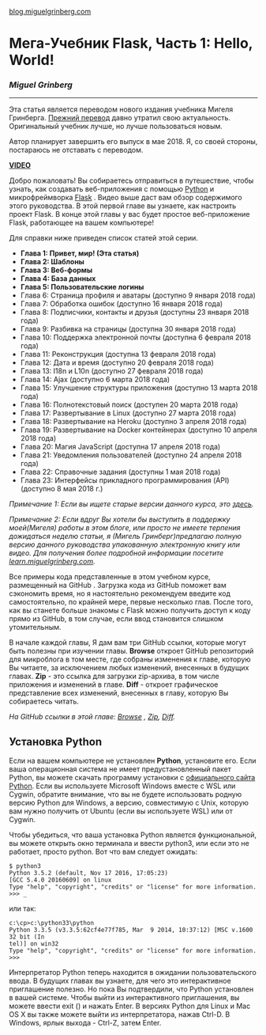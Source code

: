 [blog.miguelgrinberg.com](http://blog.miguelgrinberg.com "blog.miguelgrinberg.com")

# Мега-Учебник Flask, Часть 1: Hello, World! #
### *Miguel Grinberg* ###

----

Эта статья является переводом нового издания учебника Мигеля Гринберга. [Прежний перевод](https://habrahabr.ru/post/193242/ "Прежний перевод") давно утратил свою актуальность. Оригинальный учебник лучше, но лучше пользоваться новым.

Автор планирует завершить его выпуск в мае 2018. Я, со своей стороны, постараюсь не отставать с переводом.

[**VIDEO**](https://player.vimeo.com/video/248628320 "video")

Добро пожаловать! Вы собираетесь отправиться в путешествие, чтобы узнать, как создавать веб-приложения с помощью [Python](https://python.org/ "Python") и микрофреймворка [Flask](http://flask.pocoo.org/ "Flask") . Видео выше даст вам обзор содержимого этого руководства. В этой первой главе вы узнаете, как настроить проект Flask. В конце этой главы у вас будет простое веб-приложение Flask, работающее на вашем компьютере!

Для справки ниже приведен список статей этой серии.

- **Глава 1: Привет, мир! (Эта статья)**
- **Глава 2: Шаблоны**
- **Глава 3: Веб-формы**
- **Глава 4: База данных**
- **Глава 5: Пользовательские логины**
- Глава 6: Страница профиля и аватары (доступно 9 января 2018 года)
- Глава 7: Обработка ошибок (доступно 16 января 2018 года)
- Глава 8: Подписчики, контакты и друзья (доступны 23 января 2018 года)
- Глава 9: Разбивка на страницы (доступна 30 января 2018 года)
- Глава 10: Поддержка электронной почты (доступна 6 февраля 2018 года)
- Глава 11: Реконструкция (доступна 13 февраля 2018 года)
- Глава 12: Дата и время (доступно 20 февраля 2018 года)
- Глава 13: I18n и L10n (доступно 27 февраля 2018 года)
- Глава 14: Ajax (доступно 6 марта 2018 года)
- Глава 15: Улучшение структуры приложения (доступно 13 марта 2018 года)
- Глава 16: Полнотекстовый поиск (доступен 20 марта 2018 года)
- Глава 17: Развертывание в Linux (доступно 27 марта 2018 года)
- Глава 18: Развертывание на Heroku (доступно 3 апреля 2018 года)
- Глава 19: Развертывание на Docker контейнерах (доступно 10 апреля 2018 года)
- Глава 20: Магия JavaScript (доступна 17 апреля 2018 года)
- Глава 21: Уведомления пользователей (доступно 24 апреля 2018 года)
- Глава 22: Справочные задания (доступны 1 мая 2018 года)
- Глава 23: Интерфейсы прикладного программирования (API) (доступно 8 мая 2018 г.)

*Примечание 1: Если вы ищете старые версии данного курса, это [здесь](https://blog.miguelgrinberg.com/post/the-flask-mega-tutorial-part-i-hello-world-legacy "здесь").*

*Примечание 2: Если вдруг Вы хотели бы выступить в поддержку моей(Мигеля) работы в этом блоге, или просто не имеете терпения дожидаться неделю статьи, я (Мигель Гринберг)предлагаю полную версию данного руководства упакованную электронную книгу или видео. Для получения более подробной информации посетите [learn.miguelgrinberg.com](http://learn.miguelgrinberg.com "learn.miguelgrinberg.com").*

Все примеры кода представленные в этом учебном курсе, размещенный на GitHub . Загрузка кода из GitHub поможет вам сэкономить время, но я настоятельно рекомендуем введите код самостоятельно, по крайней мере, первые несколько глав. После того, как вы станете больше знакомы с Flask можно получить доступ к коду прямо из GitHub, в том случае, если ввод становится слишком утомительным.

В начале каждой главы, Я дам вам три GitHub ссылки, которые могут быть полезны при изучении главы. **Browse** откроет GitHub репозиторий для микроблога в том месте, где собраны изменения к главе, которую Вы читаете, за исключением любых изменений, внесенных в будущих главах. **Zip** - это ссылка для загрузки zip-архива, в том числе приложения  и изменений в главе. **Diff** - откроет графическое представление всех изменений, внесенных в главу, которую Вы собираетесь читать.

*На GitHub ссылки в этой главе: [Browse](https://github.com/miguelgrinberg/microblog/tree/v0.1 "Browse ") , [Zip](https://github.com/miguelgrinberg/microblog/archive/v0.1.zip "Zip"), [Diff](https://github.com/miguelgrinberg/microblog/compare/v0.0...v0.1 "Diff").*

## Установка Python ##

Если на вашем компьютере не установлен **Python**, установите его. Если ваша операционная система не имеет предустановленный пакет Python, вы можете скачать программу установки с [официального сайта Python](http://python.org/download/). Если вы используете Microsoft Windows вместе с WSL или Cygwin, обратите внимание, что вы не будете использовать родную версию Python для Windows, а версию, совместимую с Unix, которую вам нужно получить от Ubuntu (если вы используете WSL) или от Cygwin.

Чтобы убедиться, что ваша установка Python является функциональной, вы можете открыть окно терминала и ввести python3, или если это не работает, просто python. Вот что вам следует ожидать:

    $ python3
    Python 3.5.2 (default, Nov 17 2016, 17:05:23)
    [GCC 5.4.0 20160609] on linux
    Type "help", "copyright", "credits" or "license" for more information.
    >>> _

или так:

    c:\cp>c:\python33\python
    Python 3.3.5 (v3.3.5:62cf4e77f785, Mar  9 2014, 10:37:12) [MSC v.1600 32 bit (In
    tel)] on win32
    Type "help", "copyright", "credits" or "license" for more information.
    >>>

Интерпретатор Python теперь находится в ожидании пользовательского ввода. В будущих главах вы узнаете, для чего это интерактивное приглашение полезно. Но пока Вы подтвердили, что Python установлен в вашей системе. Чтобы выйти из интерактивного приглашения, вы можете ввести exit () и нажать Enter. В версиях Python для Linux и Mac OS X вы также можете выйти из интерпретатора, нажав Ctrl-D. В Windows, ярлык выхода - Ctrl-Z, затем Enter.